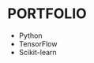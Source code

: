 # PORTFOLIO
<ul class="mt-2 flex flex-wrap" aria-label="Technologies used">
  <li class="mr-1.5 mt-2"><div class="flex items-center rounded-full bg-[#000000] px-3 py-1 text-xs font-medium leading-5 text-glow ">Python</div></li>
  <li class="mr-1.5 mt-2"><div class="flex items-center rounded-full bg-[#000000] px-3 py-1 text-xs font-medium leading-5 text-glow ">TensorFlow</div></li>
  <li class="mr-1.5 mt-2"><div class="flex items-center rounded-full bg-[#112240] px-3 py-1 text-xs font-medium leading-5 text-glow ">Scikit-learn</div></li>
